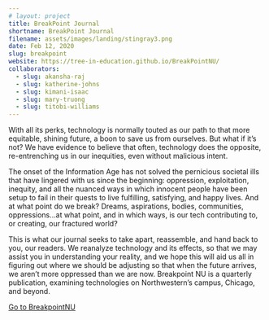 ```yaml
---
# layout: project
title: BreakPoint Journal
shortname: BreakPoint Journal
filename: assets/images/landing/stingray3.png
date: Feb 12, 2020
slug: breakpoint
website: https://tree-in-education.github.io/BreakPointNU/
collaborators:
  - slug: akansha-raj
  - slug: katherine-johns
  - slug: kimani-isaac
  - slug: mary-truong
  - slug: titobi-williams
---
```


With all its perks, technology is normally touted as our path to that more equitable, shining future, a boon to save us from ourselves. But what if it’s not? We have evidence to believe that often, technology does the opposite, re-entrenching us in our inequities, even without malicious intent. 

The onset of the Information Age has not solved the pernicious societal ills that have lingered with us since the beginning: oppression, exploitation, inequity, and all the nuanced ways in which innocent people have been setup to fail in their quests to live fulfilling, satisfying, and happy lives. And at what point do we break? Dreams, aspirations, bodies, communities, oppressions...at what point, and in which ways, is our tech contributing to, or creating, our fractured world? 

This is what our journal seeks to take apart, reassemble, and hand back to you, our readers. We reanalyze technology and its effects, so that we may assist you in understanding your reality, and we hope this will aid us all in figuring out where we should be adjusting so that when the future arrives, we aren’t more oppressed than we are now. Breakpoint NU is a quarterly publication, examining technologies on Northwestern’s campus, Chicago, and beyond. 


<a class="button" href="https://tree-in-education.github.io/BreakPointNU/" target="_blank">Go to BreakpointNU</a>

